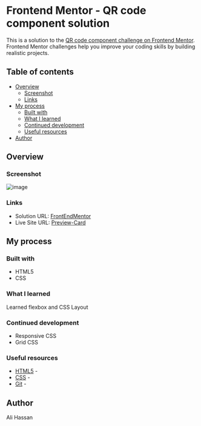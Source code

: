 # Frontend Mentor - QR code component solution

This is a solution to the [QR code component challenge on Frontend Mentor](https://www.frontendmentor.io/challenges/qr-code-component-iux_sIO_H). Frontend Mentor challenges help you improve your coding skills by building realistic projects. 

## Table of contents

- [Overview](#overview)
  - [Screenshot](#screenshot)
  - [Links](#links)
- [My process](#my-process)
  - [Built with](#built-with)
  - [What I learned](#what-i-learned)
  - [Continued development](#continued-development)
  - [Useful resources](#useful-resources)
- [Author](#author)

## Overview

### Screenshot

![image](https://github.com/user-attachments/assets/6b076688-889d-4061-b654-9f3cb27987fe)


### Links

- Solution URL: [FrontEndMentor]()
- Live Site URL: [Preview-Card](https://ali00209.github.io/Preview-Card/)

## My process

### Built with

- HTML5
- CSS


### What I learned

Learned flexbox and CSS Layout

### Continued development

- Responsive CSS
- Grid CSS


### Useful resources

- [HTML5](https://youtu.be/kUMe1FH4CHE) -
- [CSS](https://youtu.be/OXGznpKZ_sA) - 
- [Git](https://www.youtube.com/watch?v=mJ-qvsxPHpY&pp=ygUPZ2l0IGZvciBkdW1taWVz) - 


## Author

Ali Hassan

